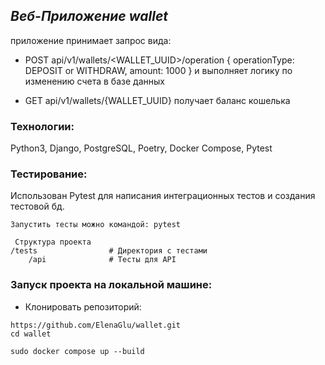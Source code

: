 ## _Веб-Приложение wallet_

приложение принимает запрос вида:

- POST api/v1/wallets/<WALLET_UUID>/operation
{
operationType: DEPOSIT or WITHDRAW,
amount: 1000
}
и выполняет логику по изменению счета в базе данных

- GET api/v1/wallets/{WALLET_UUID}
получает баланс кошелька


### Технологии:

Python3, Django, PostgreSQL, Poetry, Docker Compose, Pytest

### Тестирование:

Использован Pytest для написания интеграционных тестов и создания тестовой бд.

```
Запустить тесты можно командой: pytest

 Структура проекта
/tests                # Директория с тестами
    /api              # Тесты для API
```

### Запуск проекта на локальной машине:

- Клонировать репозиторий:
```
https://github.com/ElenaGlu/wallet.git
cd wallet
```
```
sudo docker compose up --build
```

